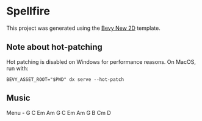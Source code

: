 # Spellfire

This project was generated using the [Bevy New 2D](https://github.com/TheBevyFlock/bevy_new_2d) template.

## Note about hot-patching

Hot patching is disabled on Windows for performance reasons. On MacOS, run with:

```
BEVY_ASSET_ROOT="$PWD" dx serve --hot-patch
```

## Music

Menu - G C Em Am G C Em Am G B Cm D
